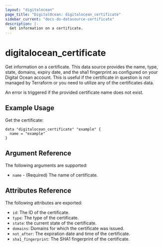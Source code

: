 ```yaml
---
layout: "digitalocean"
page_title: "DigitalOcean: digitalocean_certificate"
sidebar_current: "docs-do-datasource-certificate"
description: |-
  Get information on a certificate.
---
```


# digitalocean_certificate

Get information on a certificate. This data source provides the name, type, state,
domains, expiry date, and the sha1 fingerprint as configured on your Digital Ocean account.
This is useful if the certificate in question is not managed by Terraform or you need to utilize
any of the certificates data.

An error is triggered if the provided certificate name does not exist.

## Example Usage

Get the certificate:

```hcl
data "digitalocean_certificate" "example" {
  name = "example"
}
```

## Argument Reference

The following arguments are supported:

* `name` - (Required) The name of certificate.

## Attributes Reference

The following attributes are exported:

* `id`: The ID of the certificate.
* `type`: The type of the certificate.
* `state`: the current state of the certificate.
* `domains`: Domains for which the certificate was issued.
* `not_after`: The expiration date and time of the certificate.
* `sha1_fingerprint`: The SHA1 fingerprint of the certificate.
